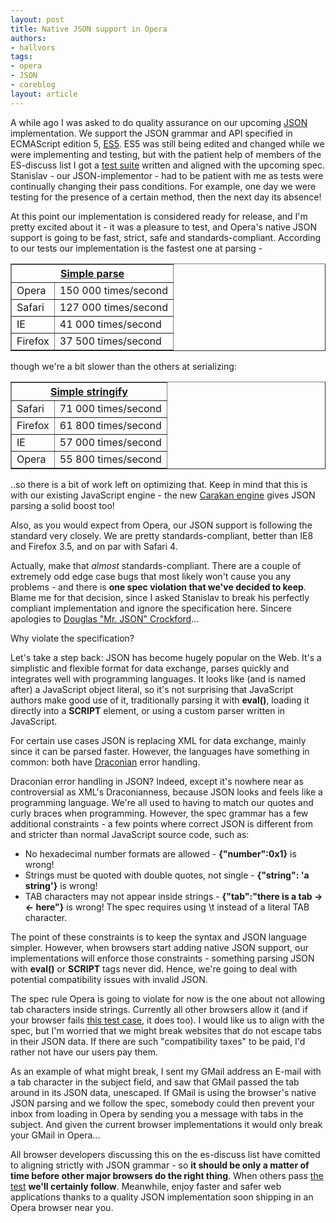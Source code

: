 ```yaml
---
layout: post
title: Native JSON support in Opera
authors:
- hallvors
tags:
- opera
- JSON
- coreblog
layout: article
---
```

A while ago I was asked to do quality assurance on our upcoming <a href="http://en.wikipedia.org/wiki/JSON" target="_blank">JSON</a> implementation. We support the JSON grammar and API specified in ECMAScript edition 5, <a href="http://www.ecmascript.org/docs/tc39-2009-043.pdf" target="_blank">ES5</a>. ES5 was still being edited and changed while we were implementing and testing, but with the patient help of members of the ES-discuss list I got a <a href="http://testsuites.opera.com/JSON/" target="_blank">test suite</a> written and aligned with the upcoming spec. Stanislav - our JSON-implementor - had to be patient with me as tests were continually changing their pass conditions. For example, one day we were testing for the presence of a certain method, then the next day its absence!

At this point our implementation is considered ready for release, and I&#39;m pretty excited about it - it was a pleasure to test, and Opera&#39;s native JSON support is going to be fast, strict, safe and standards-compliant. According to our tests our implementation is the fastest one at parsing -
<table border="1" style="border-collapse:collapse"><tr><th colspan="2"><a href="http://testsuites.opera.com/JSON/performance/001.html" target="_blank">Simple parse</a></th></tr>
<tr><td>Opera</td><td>150 000 times/second</td></tr>
<tr><td>Safari</td><td>127 000 times/second</td></tr>
<tr><td>IE</td><td>41 000 times/second</td></tr>
<tr><td>Firefox</td><td>37 500 times/second</td></tr></table>
though we&#39;re a bit slower than the others at serializing:
<table border="1" style="border-collapse:collapse"><tr><th colspan="2"><a href="http://testsuites.opera.com/JSON/performance/002.html" target="_blank">Simple stringify</a></th></tr>
<tr><td>Safari</td><td>71 000 times/second</td></tr>
<tr><td>Firefox</td><td>61 800 times/second</td></tr>
<tr><td>IE</td><td>57 000 times/second</td></tr>
<tr><td>Opera</td><td>55 800 times/second</td></tr></table>
..so there is a bit of work left on optimizing that. Keep in mind that this is with our existing JavaScript engine - the new <a href="http://my.opera.com/core/blog/2009/02/04/carakan" target="_blank">Carakan engine</a> gives JSON parsing a solid boost too!

Also, as you would expect from Opera, our JSON support is following the standard very closely. We are pretty standards-compliant, better than IE8 and Firefox 3.5, and on par with Safari 4.

Actually, make that <i>almost</i> standards-compliant. There are a couple of extremely odd edge case bugs that most likely won&#39;t cause you any problems - and there is <strong>one spec violation that we&#39;ve decided to keep</strong>. Blame me for that decision, since I asked Stanislav to break his perfectly compliant implementation and ignore the specification here. Sincere apologies to <a href="http://www.crockford.com/" target="_blank">Douglas &quot;Mr. JSON&quot; Crockford</a>...

Why violate the specification?

Let&#39;s take a step back: JSON has become hugely popular on the Web. It&#39;s a simplistic and flexible format for data exchange, parses quickly and integrates well with programming languages. It looks like (and is named after) a JavaScript object literal, so it&#39;s not surprising that JavaScript authors make good use of it, traditionally parsing it with <strong>eval()</strong>, loading it directly into a <strong>SCRIPT</strong> element, or using a custom parser written in JavaScript.

For certain use cases JSON is replacing XML for data exchange, mainly since it can be parsed faster. However, the languages have something in common: both have <a href="http://en.wikipedia.org/wiki/Draco_(lawgiver)" target="_blank">Draconian</a> error handling.

Draconian error handling in JSON? Indeed, except it&#39;s nowhere near as controversial as XML&#39;s Draconianness, because JSON looks and feels like a programming language. We&#39;re all used to having to match our quotes and curly braces when programming. However, the spec grammar has a few additional constraints - a few points where correct JSON is different from and stricter than normal JavaScript source code, such as:

<ul class="bullets"><li> No hexadecimal number formats are allowed - <strong>{&quot;number&quot;:0x1}</strong> is wrong!</li><li> Strings must be quoted with double quotes, not single - <strong>{&quot;string&quot;: &#39;a string&#39;}</strong> is wrong!</li><li> TAB characters may not appear inside strings - <strong>{&quot;tab&quot;:&quot;there is a tab -&gt;	&lt;- here&quot;}</strong> is wrong! The spec requires using \t instead of a literal TAB character.</li></ul>

The point of these constraints is to keep the syntax and JSON language simpler. However, when browsers start adding native JSON support, our implementations will enforce those constraints - something parsing JSON with <strong>eval()</strong> or <strong>SCRIPT</strong> tags never did. Hence, we&#39;re going to deal with potential compatibility issues with invalid JSON.

The spec rule Opera is going to violate for now is the one about not allowing tab characters inside strings. Currently all other browsers allow it (and if your browser fails <a href="http://testsuites.opera.com/JSON/correctness/035.html" target="_blank">this test case</a>, it does too). I would like us to align with the spec, but I&#39;m worried that we might break websites that do not escape tabs in their JSON data. If there are such &quot;compatibility taxes&quot; to be paid, I&#39;d rather not have our users pay them.

As an example of what might break, I sent my GMail address an E-mail with a tab character in the subject field, and saw that GMail passed the tab around in its JSON data, unescaped. If GMail is using the browser&#39;s native JSON parsing and we follow the spec, somebody could then prevent your inbox from loading in Opera by sending you a message with tabs in the subject. And given the current browser implementations it would only break your GMail in Opera...

All browser developers discussing this on the es-discuss list have comitted to aligning strictly with JSON grammar - so <strong>it should be only a matter of time before other major browsers do the right thing</strong>. When others pass  <a href="http://testsuites.opera.com/JSON/correctness/035.html" target="_blank">the test</a> <strong>we&#39;ll certainly follow</strong>. Meanwhile, enjoy faster and safer web applications thanks to a quality JSON implementation soon shipping in an Opera browser near you.

